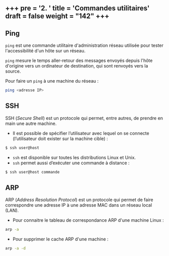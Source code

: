 +++
pre = '<b>2. </b>'
title = 'Commandes utilitaires'
draft = false
weight = "142"
+++
------------------
## Ping
`ping` est une commande utilitaire d'administration réseau utilisée pour tester l'accessibilité d'un hôte sur un réseau.

`ping` mesure le temps aller-retour des messages envoyés depuis l'hôte d'origine vers un ordinateur de destination, qui sont renvoyés vers la source.

Pour faire un `ping` à une machine du réseau :
```bash
ping <adresse IP>
```

## SSH
SSH (*Secure Shell*) est un protocole qui permet, entre autres, de prendre en main une autre machine.

+ Il est possible de spécifier l’utilisateur avec lequel on se connecte (l’utilisateur doit exister sur la machine cible) :
```bash
$ ssh user@host
```
+ `ssh` est disponible sur toutes les distributions Linux et Unix.
+ `ssh` permet aussi d’exécuter une commande à distance :
```bash
$ ssh user@host commande
```

## ARP
ARP (*Address Resolution Protocol*) est un protocole qui permet de faire correspondre une adresse IP à une adresse MAC dans un réseau local (LAN). 

+ Pour connaitre le tableau de correspondance ARP d'une machine Linux : 
```bash
arp -a
```

+ Pour supprimer le cache ARP d'une machine :
```bash
arp -a -d
```

